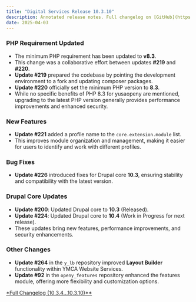 ```yaml
---
title: "Digital Services Release 10.3.10"
description: Annotated release notes. Full changelog on [GitHub](https://github.com/YCloudYUSA/yusaopeny/releases/tag/10.3.10)
date: 2025-04-03
---
```


### PHP Requirement Updated  
- The minimum PHP requirement has been updated to **v8.3**.  
- This change was a collaborative effort between updates **#219** and **#220**.  
- **Update #219** prepared the codebase by pointing the development environment to a fork and updating composer packages.  
- **Update #220** officially set the minimum PHP version to **8.3**.  
- While no specific benefits of PHP 8.3 for yusaopeny are mentioned, upgrading to the latest PHP version generally provides performance improvements and enhanced security.  

### New Features  
- **Update #221** added a profile name to the `core.extension.module` list.  
- This improves module organization and management, making it easier for users to identify and work with different profiles.
  
### Bug Fixes  
- **Update #226** introduced fixes for Drupal core **10.3**, ensuring stability and compatibility with the latest version.  

### Drupal Core Updates  
- **Update #200**: Updated Drupal core to **10.3** (Released).  
- **Update #224**: Updated Drupal core to **10.4** (Work in Progress for next release).  
- These updates bring new features, performance improvements, and security enhancements.  

### Other Changes
- **Update #264** in the `y_lb` repository improved **Layout Builder** functionality within YMCA Website Services.  
- **Update #92** in the `openy_features` repository enhanced the features module, offering more flexibility and customization options.  

[*Full Changelog (10.3.4...10.3.10)**](https://github.com/yusaopeny/compare/10.3.4...10.3.10)

